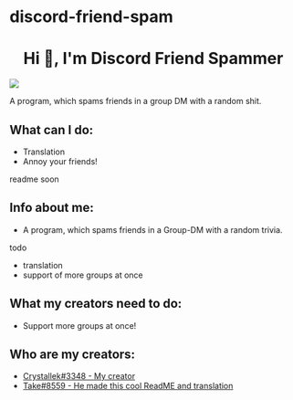 # discord-friend-spam
<h1 align="center">Hi 👋, I'm Discord Friend Spammer</h1>
<img src="https://komarev.com/ghpvc/?username=aszope&style=flat-square&label=REPO+VIEWS" />

A program, which spams friends in a group DM with a random shit.
## What can I do:
- Translation
- Annoy your friends!

readme soon
## Info about me:
- A program, which spams friends in a Group-DM with a random trivia.

todo
  - translation
  - support of more groups at once
## What my creators need to do:
- Support more groups at once!

## Who are my creators:
- [Crystallek#3348 - My creator](https://github.com/Crystallek)
- [Take#8559 - He made this cool ReadME and translation](https://github.com/takoda121)
